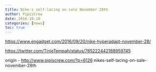 ```yaml
---
title: Nike-s self-lacing on sale November 28th
author: PipisCrew
date: 2016-10-10
categories: [news]
toc: true
---
```


https://www.engadget.com/2016/09/20/nike-hyperadapt-november-28/

https://twitter.com/TinieTempah/status/785222442188959745

origin - http://www.pipiscrew.com/?p=6126 nikes-self-lacing-on-sale-november-28th